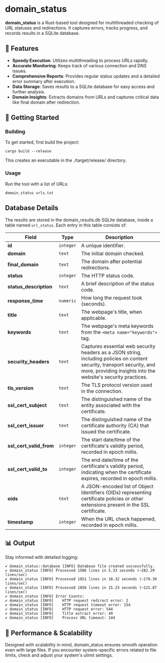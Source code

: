 # domain_status
**domain_status** is a Rust-based tool designed for multithreaded checking of URL statuses and redirections. It captures errors, tracks progress, and records results in a SQLite database.

## 🌟 Features

* **Speedy Execution**: Utilizes multithreading to process URLs rapidly.
* **Accurate Monitoring**: Keeps track of various connection and DNS issues.
* **Comprehensive Reports**: Provides regular status updates and a detailed error summary after execution.
* **Data Storage**: Saves results to a SQLite database for easy access and further analysis.
* **Domain Insights**: Extracts domains from URLs and captures critical data like final domain after redirection.

## 🔧 Getting Started

### Building
To get started, first build the project:

    cargo build --release

This creates an executable in the ./target/release/ directory.

### Usage
Run the tool with a list of URLs:

    domain_status urls.txt

## Database Details
The results are stored in the domain_results.db SQLite database, inside a table named `url_status`. Each entry in this table consists of:

| Field                   | Type      | Description                                                                                                                                                                               |
|-------------------------|-----------|-------------------------------------------------------------------------------------------------------------------------------------------------------------------------------------------|
| **id**                  | `integer` | A unique identifier.                                                                                                                                                                      |
| **domain**              | `text`    | The initial domain checked.                                                                                                                                                               |
| **final_domain**        | `text`    | The domain after potential redirections.                                                                                                                                                  |
| **status**              | `integer` | The HTTP status code.                                                                                                                                                                     |
| **status_description**  | `text`    | A brief description of the status code.                                                                                                                                                   |
| **response_time**       | `numeric` | How long the request took (seconds).                                                                                                                                                      |
| **title**               | `text`    | The webpage's title, when applicable.                                                                                                                                                     |
| **keywords**            | `text`    | The webpage's meta keywords from the `<meta name="keywords">` tag.                                                                                                                        |
| **security_headers**    | `text`    | Captures essential web security headers as a JSON string, including policies on content security, transport security, and more, providing insights into the website's security practices. |
| **tls_version**         | `text`    | The TLS protocol version used in the connection.                                                                                                                                          |
| **ssl_cert_subject**    | `text`    | The distinguished name of the entity associated with the certificate.                                                                                                                     |
| **ssl_cert_issuer**     | `text`    | The distinguished name of the certificate authority (CA) that issued the certificate.                                                                                                     |
| **ssl_cert_valid_from** | `integer` | The start date/time of the certificate's validity period, recorded in epoch millis.                                                                                                       |
| **ssl_cert_valid_to**   | `integer` | The end date/time of the certificate's validity period, indicating when the certificate expires, recorded in epoch millis.                                                                |
| **oids**                | `text`    | A JSON-encoded list of Object Identifiers (OIDs) representing certificate policies or other extensions present in the SSL certificate.                                                    |
| **timestamp**           | `integer` | When the URL check happened, recorded in epoch millis.                                                                                                                                    |

## 📊 Output
Stay informed with detailed logging:

```plaintext
✔️ domain_status::database [INFO] Database file created successfully.
✔️ domain_status [INFO] Processed 1506 lines in 5.33 seconds (~282.29 lines/sec)
✔️ domain_status [INFO] Processed 1851 lines in 10.32 seconds (~179.39 lines/sec)
✔️ domain_status [INFO] Processed 1856 lines in 15.23 seconds (~121.87 lines/sec)
✔️ domain_status [INFO] Error Counts:
✔️ domain_status [INFO]    HTTP request redirect error: 2
✔️ domain_status [INFO]    HTTP request timeout error: 154
✔️ domain_status [INFO]    HTTP request error: 544
✔️ domain_status [INFO]    Title extract error: 49
✔️ domain_status [INFO]    Process URL timeout: 144
```

## 🚀 Performance & Scalability
Designed with scalability in mind, domain_status ensures smooth operation even with large files. If you encounter system-specific errors related to file limits, check and adjust your system's ulimit settings.
